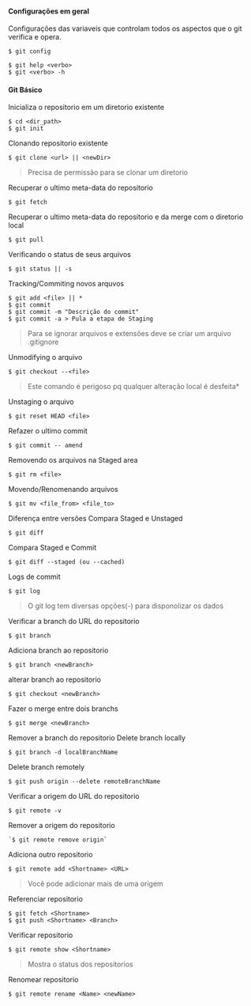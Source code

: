 #### Configurações em geral

Configurações das variaveis que controlam todos os aspectos que o git verifica e opera.
```
$ git config
```
```
$ git help <verbo>
$ git <verbo> -h
```
#### Git Básico

Inicializa o repositorio em um diretorio existente
```
$ cd <dir_path>
$ git init
```
Clonando repositorio existente
```
$ git clone <url> || <newDir>
```
> Precisa de permissão para se clonar um diretorio

Recuperar o ultimo meta-data do repositorio
```
$ git fetch
```
Recuperar o ultimo meta-data do repositorio e da merge com o diretorio local
```
$ git pull
```
Verificando o status de seus arquivos
```
$ git status || -s
```
Tracking/Commiting novos arquvos
```
$ git add <file> || *
$ git commit
$ git commit -m "Descrição do commit"
$ git commit -a > Pula a etapa de Staging
```
> Para se ignorar arquivos e extensões deve se criar um arquivo .gitignore

Unmodifying o arquivo 
```
$ git checkout --<file> 
```
> Este comando é perigoso pq qualquer alteração local é desfeita*

Unstaging o arquivo
```
$ git reset HEAD <file>
```
Refazer o ultimo commit
```
$ git commit -- amend
```
Removendo os arquivos na Staged area
```
$ git rm <file>
```
Movendo/Renomenando arquivos
```
$ git mv <file_from> <file_to>
```
Diferença entre versões
Compara Staged e Unstaged
```
$ git diff
```
Compara Staged e Commit
```
$ git diff --staged (ou --cached)
```
Logs de commit
```
$ git log
```
> O git log tem diversas opções(-) para disponolizar os dados

Verificar a branch do URL do repositorio
```
$ git branch
```
Adiciona branch ao repositorio
```
$ git branch <newBranch>
```
alterar branch ao repositorio
```
$ git checkout <newBranch>
```
Fazer o merge entre dois branchs
```
$ git merge <newBranch>
```
Remover a branch do repositorio
Delete branch locally
```
$ git branch -d localBranchName
```
Delete branch remotely
```
$ git push origin --delete remoteBranchName
```
Verificar a origem do URL do repositorio
```
$ git remote -v
```
Remover a origem do repositorio
```
`$ git remote remove origin`
```
Adiciona outro repositorio
```
$ git remote add <Shortname> <URL>
```
> Você pode adicionar mais de uma origem 

Referenciar repositorio
```
$ git fetch <Shortname>
$ git push <Shortname> <Branch>
```
Verificar repositorio
```
$ git remote show <Shortname>
```
> Mostra o status dos repositorios 

Renomear repositorio
```
$ git remote rename <Name> <newName>
```

